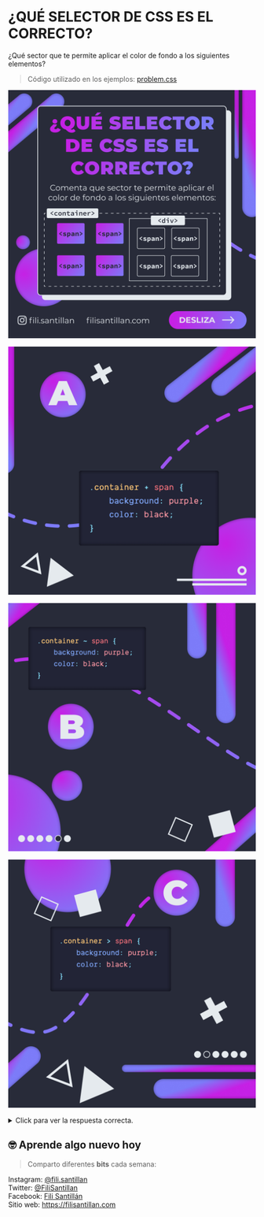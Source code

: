 # ¿QUÉ SELECTOR DE CSS ES EL CORRECTO?

¿Qué sector que te permite aplicar el color de fondo a los siguientes elementos?

> Código utilizado en los ejemplos: [problem.css](./problem.css)

![CSS Quiz 01](./quiz-01.png)

![CSS Quiz 02](./quiz-02.png)

![CSS Quiz 03](./quiz-03.png)

![CSS Quiz 04](./quiz-04.png)

<details>
  <summary>Click para ver la respuesta correcta. </summary>

  <br />

![CSS Quiz 06](./quiz-06.png)

![CSS Quiz 07](./quiz-07.png)

</details>

## 🤓 Aprende algo nuevo hoy

> Comparto diferentes **bits** cada semana:

Instagram: [@fili.santillan](https://www.instagram.com/fili.santillan/)  
Twitter: [@FiliSantillan](https://twitter.com/FiliSantillan)  
Facebook: [Fili Santillán](https://www.facebook.com/FiliSantillan96/)  
Sitio web: https://filisantillan.com
